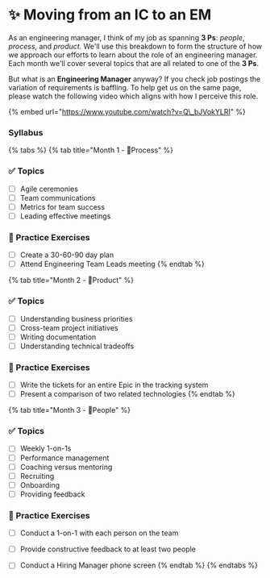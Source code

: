 # ✨ Moving from an IC to an EM

As an engineering manager, I think of my job as spanning **3 Ps**: _people_, _process_, and _product._ We'll use this breakdown to form the structure of how we approach our efforts to learn about the role of an engineering manager. Each month we'll cover several topics that are all related to one of the **3 Ps**.

But what is an **Engineering Manager** anyway? If you check job postings the variation of requirements is baffling. To help get us on the same page, please watch the following video which aligns with how I perceive this role.

{% embed url="https://www.youtube.com/watch?v=Q\_bJVokYLRI" %}

### Syllabus

{% tabs %}
{% tab title="Month 1 - 👣Process" %}
### ✅ Topics

* [ ] Agile ceremonies
* [ ] Team communications
* [ ] Metrics for team success
* [ ] Leading effective meetings

### 🔑 Practice Exercises

* [ ] Create a 30-60-90 day plan
* [ ] Attend Engineering Team Leads meeting
{% endtab %}

{% tab title="Month 2 - 🔨Product" %}
### ✅ Topics

* [ ] Understanding business priorities
* [ ] Cross-team project initiatives
* [ ] Writing documentation
* [ ] Understanding technical tradeoffs

### 🔑 Practice Exercises

* [ ] Write the tickets for an entire Epic in the tracking system
* [ ] Present a comparison of two related technologies
{% endtab %}

{% tab title="Month 3 - 👫People" %}
### ✅ Topics

* [ ] Weekly 1-on-1s
* [ ] Performance management
* [ ] Coaching versus mentoring
* [ ] Recruiting
* [ ] Onboarding
* [ ] Providing feedback

### 🔑 Practice Exercises

* [ ] Conduct a 1-on-1 with each person on the team
* [ ] Provide constructive feedback to at least two people
* [ ] Conduct a Hiring Manager phone screen
{% endtab %}
{% endtabs %}

